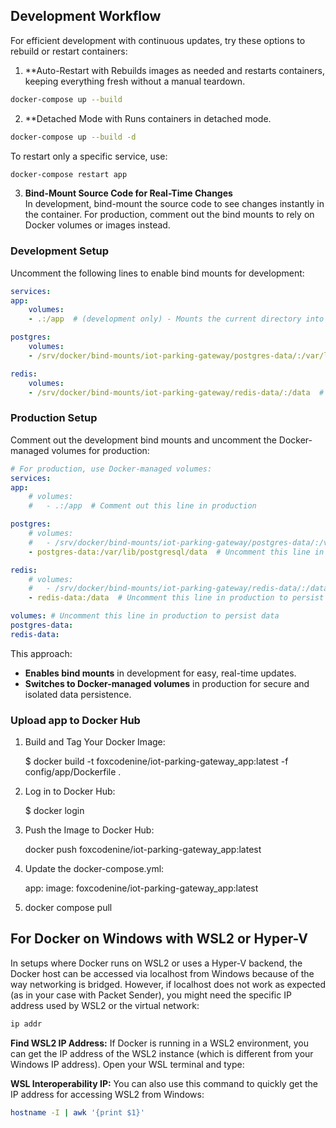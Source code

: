 
## Development Workflow

For efficient development with continuous updates, try these options to rebuild or restart containers:

1. **Auto-Restart with 
    Rebuilds images as needed and restarts containers, keeping everything fresh without a manual teardown.

```bash
docker-compose up --build
```

    
2. **Detached Mode with 
    Runs containers in detached mode. 

```bash
docker-compose up --build -d
```

To restart only a specific service, use:

```bash
docker-compose restart app
```

3. **Bind-Mount Source Code for Real-Time Changes**  
    In development, bind-mount the source code to see changes instantly in the container. For production, comment out the bind mounts to rely on Docker volumes or images instead.

### Development Setup

Uncomment the following lines to enable bind mounts for development:

``` yaml
services:
app:
    volumes:
    - .:/app  # (development only) - Mounts the current directory into /app inside the container for live code updates 

postgres:
    volumes:
    - /srv/docker/bind-mounts/iot-parking-gateway/postgres-data/:/var/lib/postgresql/data/  # (development only) - Bind mount for dev, enables direct file access on host

redis:
    volumes:
    - /srv/docker/bind-mounts/iot-parking-gateway/redis-data/:/data  # (development only) - Bind mount for dev, enables direct file access on host

```


### Production Setup

Comment out the development bind mounts and uncomment the Docker-managed volumes for production:

``` yaml
# For production, use Docker-managed volumes:
services:
app:
    # volumes:
    #   - .:/app  # Comment out this line in production

postgres:
    # volumes:
    #   - /srv/docker/bind-mounts/iot-parking-gateway/postgres-data/:/var/lib/postgresql/data/  # Comment out in production
    - postgres-data:/var/lib/postgresql/data  # Uncomment this line in production to persist data

redis:
    # volumes:
    #   - /srv/docker/bind-mounts/iot-parking-gateway/redis-data/:/data  # Comment out in production
    - redis-data:/data  # Uncomment this line in production to persist data

volumes: # Uncomment this line in production to persist data
postgres-data:
redis-data:
```

This approach:

- **Enables bind mounts** in development for easy, real-time updates.
- **Switches to Docker-managed volumes** in production for secure and isolated data persistence.


<!-- --------------------------------------------------------------- -->

### Upload app to Docker Hub

1. Build and Tag Your Docker Image:

    $ docker build -t foxcodenine/iot-parking-gateway_app:latest -f config/app/Dockerfile .
    

2. Log in to Docker Hub:

    $ docker login

3. Push the Image to Docker Hub:

    docker push foxcodenine/iot-parking-gateway_app:latest

4. Update the docker-compose.yml:

    app:
        image: foxcodenine/iot-parking-gateway_app:latest

5. 
    docker compose pull

<!-- --------------------------------------------------------------- -->

## For Docker on Windows with WSL2 or Hyper-V

In setups where Docker runs on WSL2 or uses a Hyper-V backend, the Docker host can be accessed via localhost from Windows because of the way networking is bridged. However, if localhost does not work as expected (as in your case with Packet Sender), you might need the specific IP address used by WSL2 or the virtual network:

```bash
ip addr
```


**Find WSL2 IP Address:** If Docker is running in a WSL2 environment, you can get the IP address of the WSL2 instance (which is different from your Windows IP address). Open your WSL terminal and type:

 **WSL Interoperability IP:** You can also use this command to quickly get the IP address for accessing WSL2 from Windows:

 ```bash
hostname -I | awk '{print $1}'
```